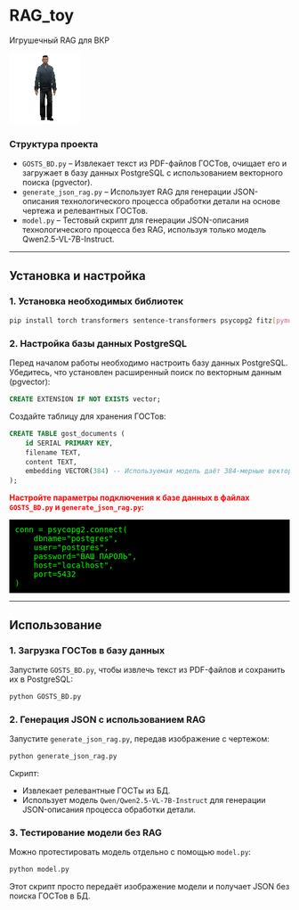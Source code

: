 # RAG_toy
Игрушечный RAG для ВКР

![](gmod-ragdoll.gif)

### Структура проекта
- `GOSTS_BD.py` – Извлекает текст из PDF-файлов ГОСТов, очищает его и загружает в базу данных PostgreSQL с использованием векторного поиска (pgvector).
- `generate_json_rag.py` – Использует RAG для генерации JSON-описания технологического процесса обработки детали на основе чертежа и релевантных ГОСТов.
- `model.py` – Тестовый скрипт для генерации JSON-описания технологического процесса без RAG, используя только модель Qwen2.5-VL-7B-Instruct.

---

## Установка и настройка

### 1. Установка необходимых библиотек
```sh
pip install torch transformers sentence-transformers psycopg2 fitz[pymupdf] pillow
```

### 2. Настройка базы данных PostgreSQL
Перед началом работы необходимо настроить базу данных PostgreSQL. Убедитесь, что установлен расширенный поиск по векторным данным (pgvector):
```sql
CREATE EXTENSION IF NOT EXISTS vector;
```
Создайте таблицу для хранения ГОСТов:
```sql
CREATE TABLE gost_documents (
    id SERIAL PRIMARY KEY,
    filename TEXT,
    content TEXT,
    embedding VECTOR(384) -- Используемая модель даёт 384-мерные вектора
);
```

<p><span style="color: red; font-weight: bold;">Настройте параметры подключения к базе данных в файлах <code>GOSTS_BD.py</code> и <code>generate_json_rag.py</code>:</span></p>

<pre style="background-color: black; color: lime; padding: 10px;">
conn = psycopg2.connect(
    dbname="postgres",
    user="postgres",
    password="ВАШ_ПАРОЛЬ",
    host="localhost",
    port=5432
)
</pre>


---

## Использование

### 1. Загрузка ГОСТов в базу данных
Запустите `GOSTS_BD.py`, чтобы извлечь текст из PDF-файлов и сохранить их в PostgreSQL:
```sh
python GOSTS_BD.py
```

### 2. Генерация JSON с использованием RAG
Запустите `generate_json_rag.py`, передав изображение с чертежом:
```sh
python generate_json_rag.py
```

Скрипт:
- Извлекает релевантные ГОСТы из БД.
- Использует модель `Qwen/Qwen2.5-VL-7B-Instruct` для генерации JSON-описания процесса обработки детали.


### 3. Тестирование модели без RAG
Можно протестировать модель отдельно с помощью `model.py`:
```sh
python model.py
```

Этот скрипт просто передаёт изображение модели и получает JSON без поиска ГОСТов в БД.

